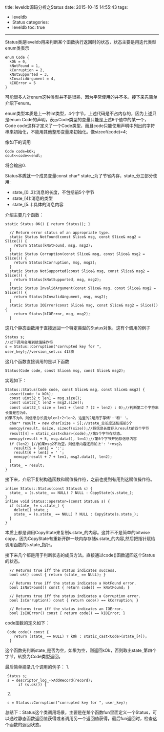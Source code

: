 title: leveldb源码分析之Status
date: 2015-10-15 14:55:43
tags:
- leveldb
- Status
categories:
- leveldb
toc: true

---

Status类是leveldb用来判断某个函数执行返回时的状态，状态主要是用迭代类型enum类表示
```
enum Code {
  kOk = 0,
  kNotFound = 1,
  kCorruption = 2,
  kNotSupported = 3,
  kInvalidArgument = 4,
  kIOError = 5
}
```

可能很多人对enum这种类型并不是很熟，因为平常使用的并不多。接下来先简单介绍下enum。

enum类型本质是上一种int类型，4个字节，上述代码是不占内存的，因为上述只是enum Code的声明，表示Code类型的变量只能是上述6个值中的某一个，Code code这样才定义了一个Code类型，而且code只能使用声明中列出的字符串来初始化，不能用其他整形变量来初始化。像sizeof(code)=4;

像如下的调用
```
Code code=kOk;
cout<<code<<endl;
```
将会输出0.

Status本质就一个成员变量const char* state_;为了节省内存，state_分三部分使用:
* state_[0..3]:消息的长度，不包括前5个字节
* state_[4]:消息的类型
* state_[5..]:具体的消息内容

介绍主要几个函数：
```
static Status OK() { return Status(); }

  // Return error status of an appropriate type.
  static Status NotFound(const Slice& msg, const Slice& msg2 = Slice()) {
    return Status(kNotFound, msg, msg2);
  }
  static Status Corruption(const Slice& msg, const Slice& msg2 = Slice()) {
    return Status(kCorruption, msg, msg2);
  }
  static Status NotSupported(const Slice& msg, const Slice& msg2 = Slice()) {
    return Status(kNotSupported, msg, msg2);
  }
  static Status InvalidArgument(const Slice& msg, const Slice& msg2 = Slice()) {
    return Status(kInvalidArgument, msg, msg2);
  }
  static Status IOError(const Slice& msg, const Slice& msg2 = Slice()) {
    return Status(kIOError, msg, msg2);
  }
```
这几个静态函数用于直接返回一个特定类型的Status对象，这有个调用的例子
```
Status s;
//以下调用会用到赋值操作符
s = Status::Corruption("corrupted key for ", user_key);//version_set.cc 413页
```
这几个函数直接调用的是以下函数
```
Status(Code code, const Slice& msg, const Slice& msg2);
```
实现如下：
```
Status::Status(Code code, const Slice& msg, const Slice& msg2) {
  assert(code != kOk);
  const uint32_t len1 = msg.size();
  const uint32_t len2 = msg2.size();
  const uint32_t size = len1 + (len2 ? (2 + len2) : 0);//判断第二个字符串长度是否为0，
如果不为0，则信息总长度为len1+2+len2，这里的2是用于存储':'和' '。
  char* result = new char[size + 5];//state_总长度还包括前5个
  memcpy(result, &size, sizeof(size));//将信息长度存入result前四个字节
  result[4] = static_cast<char>(code);//第5个字节存状态。
  memcpy(result + 5, msg.data(), len1);//第6个字节开始存信息内容
  if (len2) {//如果msg2不为空，则信息内容还用加上': '+msg2。
    result[5 + len1] = ':';
    result[6 + len1] = ' ';
    memcpy(result + 7 + len1, msg2.data(), len2);
  }
  state_ = result;
}
```
接下来，介绍下复制构造函数和赋值操作符，之前也提到有用到这赋值操作符。
```
inline Status::Status(const Status& s) {
  state_ = (s.state_ == NULL) ? NULL : CopyState(s.state_);
}
inline void Status::operator=(const Status& s) {
  if (state_ != s.state_) {
    delete[] state_;
    state_ = (s.state_ == NULL) ? NULL : CopyState(s.state_);
  }
}
```

本质上都是调用CopyState来复制s.state\_的内容。这并不不是简单的bitwise copy，因为CopyState有重新开辟一块内存存储s.state\_的内容,然后把指针赋给调用函数的s.state_指针。

接下来几个都是用于判断状态的成员方法。直接通过code()函数返回这个Status的状态。
```
  // Returns true iff the status indicates success.
  bool ok() const { return (state_ == NULL); }

  // Returns true iff the status indicates a NotFound error.
  bool IsNotFound() const { return code() == kNotFound; }

  // Returns true iff the status indicates a Corruption error.
  bool IsCorruption() const { return code() == kCorruption; }

  // Returns true iff the status indicates an IOError.
  bool IsIOError() const { return code() == kIOError; }
```
code函数的定义如下：
```
 Code code() const {
    return (state_ == NULL) ? kOk : static_cast<Code>(state_[4]);
  }
```
这个函数先判断state_是否为空，如果为空，则返回kOk，否则取出state_第四个字节，转换为Code类型返回。

最后简单摘录几个调用的例子：
1. 
```
 Status s;
 s = descriptor_log_->AddRecord(record);
      if (s.ok()) {
```
2. 
```
 s = Status::Corruption("corrupted key for ", user_key);
```

总结下：Status这个类调用场景，主要是在某个函数fun里面定义一个Status，可以通过静态函数返回值获得或者调用另一个返回值获得，最后fun返回时，检查这个函数的返回状态。
